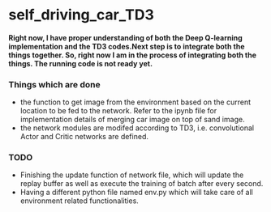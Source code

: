 # self_driving_car_TD3

#### Right now, I have proper understanding of both the Deep Q-learning implementation and the TD3 codes.Next step is to integrate both the things together. So, right now I am in the process of integrating both the things. The running code is not ready yet. 

### Things which are done
* the function to get image from the environment based on the current location to be fed to the network. Refer to the ipynb file for implementation details of merging car image on top of sand image.
* the network modules are modifed according to TD3, i.e. convolutional Actor and Critic networks are defined.


### TODO
* Finishing the update function of network file, which will update the replay buffer as well as execute the training of batch after every second.
* Having a different python file named env.py which will take care of all environment related functionalities.
